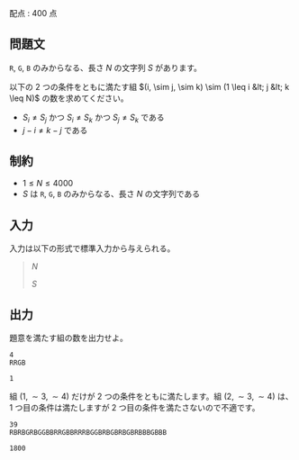 配点 : $400$ 点

## 問題文

`R`, `G`, `B` のみからなる、長さ $N$ の文字列 $S$ があります。

以下の $2$ つの条件をともに満たす組 $(i, \sim j, \sim k) \sim (1 \leq i &lt; j &lt; k \leq N)$ の数を求めてください。

- $S_i \neq S_j$ かつ $S_i \neq S_k$ かつ $S_j \neq S_k$ である
- $j - i \neq k - j$ である

## 制約

- $1 \leq N \leq 4000$
- $S$ は `R`, `G`, `B` のみからなる、長さ $N$ の文字列である

## 入力

入力は以下の形式で標準入力から与えられる。

> $N$
> 
> $S$

## 出力

題意を満たす組の数を出力せよ。

```input1
4
RRGB
```

```output1
1
```

組 $(1, \sim 3, \sim 4)$ だけが $2$ つの条件をともに満たします。組 $(2, \sim 3, \sim 4)$ は、$1$ つ目の条件は満たしますが $2$ つ目の条件を満たさないので不適です。

```input2
39
RBRBGRBGGBBRRGBBRRRBGGBRBGBRBGBRBBBGBBB
```

```output2
1800
```